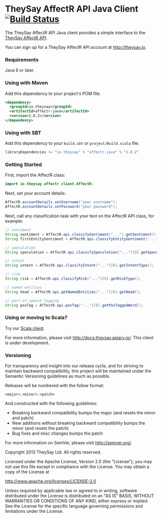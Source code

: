 TheySay AffectR API Java Client [![Build Status](https://travis-ci.org/theysay/affectr-java.png)](https://travis-ci.org/theysay/affectr-java)
===============================

The TheySay AffectR API Java client provides a simple interface to the [TheySay AffectR API](http://api.theysay.io).

You can sign up for a TheySay AffectR API account at http://theysay.io.

### Requirements

Java 6 or later.

### Using with Maven

Add this dependency to your project's POM file:

```xml
<dependency>
  <groupId>io.theysay</groupId>
  <artifactId>affectr-java</artifactId>
  <version>1.0.2</version>
</dependency>
```

### Using with SBT

Add this dependency to your `build.sbt` or `project/Build.scala` file:

```scala
libraryDependencies += "io.theysay" % "affectr-java" % "1.0.2"
```

### Getting Started

First, import the AffectR class:

```java
import io.theysay.affectr.client.AffectR;
```

Next, set your account details:

```java
AffectR.accountDetails.setUsername("your username");
AffectR.accountDetails.setPassword("your password");
```

Next, call any classification task with your text on the AffectR API class, for example:

```java
// sentiment
String sentiment = AffectR.api.classifySentiment("...").getSentiment().getPolarity();
String firstEntitySentiment = AffectR.api.classifyEntitySentiment("...")[0].getSentiment().getPolarity();

// speculation
String speculation = AffectR.api.classifySpeculation("...")[0].getSpeculationType();

// intent
String intent = AffectR.api.classifyIntent("...")[0].getIntentType();

// risk
String risk = AffectR.api.classifyRisk("...")[0].getRiskType();

// named entities
String head = AffectR.api.getNamedEntities("...")[0].getHead();

// part-of-speech tagging
String posTag = AffectR.api.posTag("...")[0].getPosTaggedWord();
```

### Using or moving to Scala?

Try our [Scala client](https://github.com/theysay/affectr-scala).

For more information, please visit http://docs.theysay.apiary.io/. This client is under development.

### Versioning

For transparency and insight into our release cycle, and for striving to maintain backward compatibility, this project
will be maintained under the Semantic Versioning guidelines as much as possible.

Releases will be numbered with the follow format:

`<major>.<minor>.<patch>`

And constructed with the following guidelines:

* Breaking backward compatibility bumps the major (and resets the minor and patch)
* New additions without breaking backward compatibility bumps the minor (and resets the patch)
* Bug fixes and misc changes bumps the patch

For more information on SemVer, please visit http://semver.org/.

Copyright 2013 TheySay Ltd. All rights reserved.

Licensed under the Apache License, Version 2.0 (the "License");
you may not use this file except in compliance with the License.
You may obtain a copy of the License at

  http://www.apache.org/licenses/LICENSE-2.0

Unless required by applicable law or agreed to in writing, software
distributed under the License is distributed on an "AS IS" BASIS,
WITHOUT WARRANTIES OR CONDITIONS OF ANY KIND, either express or implied.
See the License for the specific language governing permissions and
limitations under the License.